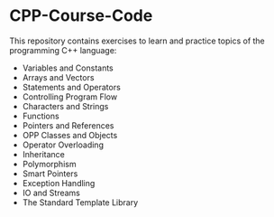 # CPP-Course-Code
This repository contains exercises to learn and practice topics of the programming C++ language:

- Variables and Constants
- Arrays and Vectors
- Statements and Operators 
- Controlling Program Flow
- Characters and Strings
- Functions
- Pointers and References
- OPP Classes and Objects
- Operator Overloading
- Inheritance
- Polymorphism
- Smart Pointers
- Exception Handling
- IO and Streams
- The Standard Template Library

